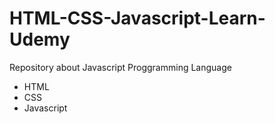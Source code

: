 # HTML-CSS-Javascript-Learn-Udemy

Repository about Javascript Proggramming Language

- HTML
- CSS
- Javascript
